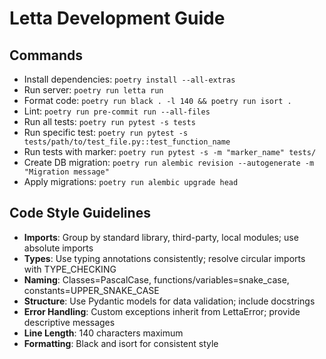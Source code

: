 # Letta Development Guide

## Commands
- Install dependencies: `poetry install --all-extras`
- Run server: `poetry run letta run`
- Format code: `poetry run black . -l 140 && poetry run isort .`
- Lint: `poetry run pre-commit run --all-files`
- Run all tests: `poetry run pytest -s tests`
- Run specific test: `poetry run pytest -s tests/path/to/test_file.py::test_function_name`
- Run tests with marker: `poetry run pytest -s -m "marker_name" tests/`
- Create DB migration: `poetry run alembic revision --autogenerate -m "Migration message"`
- Apply migrations: `poetry run alembic upgrade head`

## Code Style Guidelines
- **Imports**: Group by standard library, third-party, local modules; use absolute imports
- **Types**: Use typing annotations consistently; resolve circular imports with TYPE_CHECKING
- **Naming**: Classes=PascalCase, functions/variables=snake_case, constants=UPPER_SNAKE_CASE
- **Structure**: Use Pydantic models for data validation; include docstrings
- **Error Handling**: Custom exceptions inherit from LettaError; provide descriptive messages
- **Line Length**: 140 characters maximum
- **Formatting**: Black and isort for consistent style